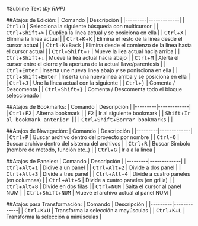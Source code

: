 #Sublime Text
*(by RMP)*

##Atajos de Edición:
| Comando | Descripción |
|---------|-------------|
| <kbd>Ctrl</kbd>+<kbd>D</kbd> | Selecciona la siguiente búsqueda con multicursor |
| <kbd>Ctrl</kbd>+<kbd>Shift</kbd>+<kbd>></kbd> | Duplica la linea actual y se posiciona en ella |
| <kbd>Ctrl</kbd>+<kbd>X</kbd> | Elimina la linea actual |
| <kbd>Ctrl</kbd>+<kbd>K</kbd>+<kbd>K</kbd> | Elimina el resto de la linea desde el cursor actual |
| <kbd>Ctrl</kbd>+<kbd>K</kbd>+<kbd>Back</kbd> | Elimina desde el comienzo de la linea hasta el cursor actual |
| <kbd>Ctrl</kbd>+<kbd>Shift</kbd>+<kbd>↑</kbd> | Mueve la liea actual hacia arriba |
| <kbd>Ctrl</kbd>+<kbd>Shift</kbd>+<kbd>↓</kbd> | Mueve la liea actual hacia abajo |
| <kbd>Ctrl</kbd>+<kbd>M</kbd> | Alerta el cursor entre el cierre y la apertura de la actual llave/parentesis |
| <kbd>Ctrl</kbd>+<kbd>Enter</kbd> | Inserta une nueva linea abajo y se ponisciona en ella |
| <kbd>Ctrl</kbd>+<kbd>Shift</kbd>+<kbd>Enter</kbd> | Inserta una nuevalinea arriba y se posiciona en ella |
| <kbd>Ctrl</kbd>+<kbd>J</kbd> | Une la linea actual con la siguiente |
| <kbd>Ctrl</kbd>+<kbd>}</kbd> | Comenta / Descomenta |
| <kbd>Ctrl</kbd>+<kbd>Shift</kbd>+<kbd>}</kbd> | Comenta / Descomenta todo el bloque seleccionado |

##Atajos de Bookmarks:
| Comando | Descripción |
|---------|-------------|
| <kbd>Ctrl</kbd>+<kbd>F2</kbd> | Alterna bookmark |
| <kbd>F2</kbd> | Ir al siguiente bookmark |
| <kbd>Shift</kbd>+<kbd>Ir al bookmark anterior </kbd> |  |
| <kbd>Ctrl</kbd>+<kbd>Shift</kbd>+<kbd>Borrar bookmarks</kbd> |  |

##Atajos de Navegación:
| Comando | Descripción |
|---------|-------------|
| <kbd>Ctrl</kbd>+<kbd>P</kbd> | Buscar archivo dentro del proyecto por nombre |
| <kbd>Ctrl</kbd>+<kbd>O</kbd> | Buscar archivo dentro del sistema del archivos |
| <kbd>Ctrl</kbd>+<kbd>R</kbd> | Buscar Símbolo (nombre de metodo, función etc..) |
| <kbd>Ctrl</kbd>+<kbd>G</kbd> | Ir a a la linea |

##Atajos de Paneles:
| Comando | Descripción |
|---------|-------------|
| <kbd>Ctrl</kbd>+<kbd>Alt</kbd>+<kbd>1</kbd> | Didive a un panel |
| <kbd>Ctrl</kbd>+<kbd>Alt</kbd>+<kbd>2</kbd> | Divide a dos panel |
| <kbd>Ctrl</kbd>+<kbd>Alt</kbd>+<kbd>3</kbd> | Divide a tres panel |
| <kbd>Ctrl</kbd>+<kbd>Alt</kbd>+<kbd>4</kbd> | Divide a cuatro paneles (en columnas) |
| <kbd>Ctrl</kbd>+<kbd>Alt</kbd>+<kbd>5</kbd> | Divide a cuatro paneles (en grilla) |
| <kbd>Ctrl</kbd>+<kbd>Alt</kbd>+<kbd>8</kbd> | Divide en dos filas |
| <kbd>Ctrl</kbd>+<kbd>NUM</kbd> | Salta el cursor al panel NUM |
| <kbd>Ctrl</kbd>+<kbd>Shift</kbd>+<kbd>NUM</kbd> | Mueve el archivo actual al panel NUM |


##Atajos para Transformación:
| Comando | Descripción |
|---------|-------------|
| <kbd>Ctrl</kbd>+<kbd>K</kbd>+<kbd>U</kbd> | Transforma la selección a mayúsculas |
| <kbd>Ctrl</kbd>+<kbd>K</kbd>+<kbd>L</kbd> | Transforma la selección a minúsculas |






